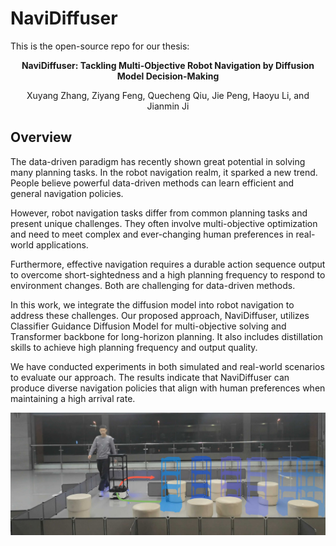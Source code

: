 # NaviDiffuser

This is the open-source repo for our thesis:

**<center>NaviDiffuser: Tackling Multi-Objective Robot Navigation by Diffusion Model Decision-Making</center>**            
<center>Xuyang Zhang, Ziyang Feng, Quecheng Qiu, Jie Peng, Haoyu Li, and Jianmin Ji</center>

## Overview

The data-driven paradigm has recently shown great potential in solving many planning tasks. In the robot navigation realm, it sparked a new trend. People believe powerful data-driven methods can learn efficient and general navigation policies. 

However, robot navigation tasks differ from common planning tasks and present unique challenges. They often involve multi-objective optimization and need to meet complex and ever-changing human preferences in real-world applications. 

Furthermore, effective navigation requires a durable action sequence output to overcome short-sightedness and a high planning frequency to respond to environment changes. Both are challenging for data-driven methods. 

In this work, we integrate the diffusion model into robot navigation to address these challenges. Our proposed approach, NaviDiffuser, utilizes Classifier Guidance Diffusion Model for multi-objective solving and Transformer backbone for long-horizon planning. It also includes distillation skills to achieve high planning frequency and output quality. 

We have conducted experiments in both simulated and real-world scenarios to evaluate our approach. The results indicate that NaviDiffuser can produce diverse navigation policies that align with human preferences when maintaining a high arrival rate.

![real-world example](./doc/real_world.jpeg)